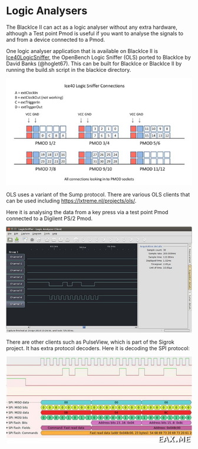 # Logic Analysers

The BlackIce II can act as a logic analyser without any extra hardware, although a Test point Pmod is useful if you want to analyse the signals to and from a device connected to a Pmod.

One logic analyser application that is available on BlackIce II is [Ice40LogicSniffer][1], the OpenBench Logic Sniffer (OLS) ported to BlackIce by David Banks (@hoglet67). This can be built for BlackIce or BlackIce II by running the build.sh script in the blackice directory.

[1]:									https://github.com/hoglet67/Ice40LogicSniffer

![Ice40 Logic Sniffer Connections](./Ice40LogicSnifferConnections.jpg "Ice40 Logic Sniffer Connections")

OLS uses a variant of the Sump protocol. There are various OLS clients that can be used including <https://lxtreme.nl/projects/ols/>.

Here it is analysing the data from a key press via a test point Pmod connected to a Digilent PS/2 Pmod.

![Logic Sniffer GUI](LogicSnifferGUI.jpg "Logic Sniffer GUI")

There are other clients such as PulseView, which is part of the Sigrok project. It has extra protocol decoders.
Here it is decoding the SPI protocol:

![Decoding SPI Protocol](./DecodingSPI_Protocol.jpg "Decoding SPI Protocol")
